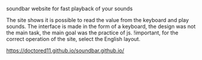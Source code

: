 
soundbar
website for fast playback of your sounds

The site shows it is possible to read the value from the keyboard and play sounds. The interface is made in the form of a keyboard, the design was not the main task, the main goal was the practice of js. !important, for the correct operation of the site, select the English layout.

https://doctored11.github.io/soundbar.github.io/
